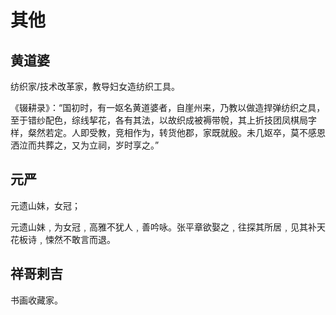# 其他

## 黄道婆

纺织家/技术改革家，教导妇女造纺织工具。  

《辍耕录》：“国初时，有一妪名黄道婆者，自崖州来，乃教以做造捍弹纺织之具，至于错纱配色，综线挈花，各有其法，以故织成被褥带帨，其上折技团凤棋局字样，粲然若定。人即受教，竞相作为，转货他郡，家既就殷。未几妪卒，莫不感恩洒泣而共葬之，又为立祠，岁时享之。”

## 元严

元遗山妹，女冠；

元遗山妹﹐为女冠﹐高雅不犹人﹐善吟咏。张平章欲娶之﹐往探其所居﹐见其补天花板诗﹐悚然不敢言而退。

## 祥哥剌吉

书画收藏家。
